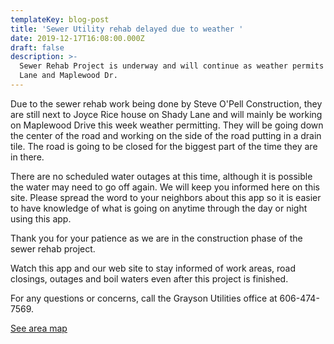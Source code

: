 ```yaml
---
templateKey: blog-post
title: 'Sewer Utility rehab delayed due to weather '
date: 2019-12-17T16:08:00.000Z
draft: false
description: >-
  Sewer Rehab Project is underway and will continue as weather permits on Shady
  Lane and Maplewood Dr.
---
```

Due to the sewer rehab work being done by Steve O'Pell Construction, they are still next to Joyce Rice house on Shady Lane and will mainly be working on Maplewood Drive this week weather permitting.  They will be going down the center of the road and working on the side of the road putting in a drain tile.  The road is going to be closed for the biggest part of the time they are in there.  

There are no scheduled water outages at this time, although it is possible the water may need to go off again.  We will keep you informed here on this site.  Please spread the word to your neighbors about this app so it is easier to have knowledge of what is going on anytime through the day or night using this app.  

Thank you for your patience as we are in the construction phase of the sewer rehab project. 

Watch this app and our web site to stay informed of work areas, road closings, outages and boil waters even after this project is finished. 

For any questions or concerns, call the Grayson Utilities office at 606-474-7569.

[See area map](https://graysonutilities.geosync.cloud/map/)
